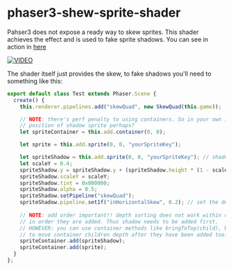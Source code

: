 # phaser3-shew-sprite-shader

Pahser3 does not expose a ready way to skew sprites. This shader achieves the effect and is used to fake sprite shadows.
You can see in action in [here](https://www.youtube.com/watch?v=6lqLOkfuFOs&ab_channel=OutlierStudio)

[![VIDEO](https://img.youtube.com/vi/6lqLOkfuFOs/0.jpg)](https://www.youtube.com/watch?v=6lqLOkfuFOs&ab_channel=OutlierStudio)

The shader itself just provides the skew, to fake shadows you'll need to something like this:

```javascript
export default class Test extends Phaser.Scene {
  create() {
    this.renderer.pipelines.add("skewQuad", new SkewQuad(this.game));

    // NOTE: there's perf penalty to using containers. So in your own implementation might be better to manually track
    // position of shadow sprite perhaps?
    let spriteContainer = this.add.container(0, 0);

    let sprite = this.add.sprite(0, 0, "yourSpriteKey");

    let spriteShadow = this.add.sprite(0, 0, "yourSpriteKey"); // shadow is made from the same sprite that casts it
    let scaleY = 0.4;
    spriteShadow.y = spriteShadow.y + (spriteShadow.height * (1 - scaleY)) / 2;
    spriteShadow.scaleY = scaleY;
    spriteShadow.tint = 0x000000;
    spriteShadow.alpha = 0.5;
    spriteShadow.setPipeline("skewQuad");
    spriteShadow.pipeline.set1f("inHorizontalSkew", 0.2); // set the desired left/right skew factor
    
    // NOTE: add order important!! depth sorting does not work within container, so items are drawn
    // in order they are added. Thus shadow needs to be added first.
    // HOWEVER: you can use container methods like bringToTop(child), bringToBack(child)... etc.
    // to move container children depth after they have been added too.
    spriteContainer.add(spriteShadow);
    spriteContainer.add(sprite);
  }
};

```
